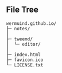 ## File Tree

```text
wermuind.github.io/
├─ notes/
│
├─ tweemd/
│  └─ editor/
│
├─ index.html
├─ favicon.ico
└─ LICENSE.txt
```
